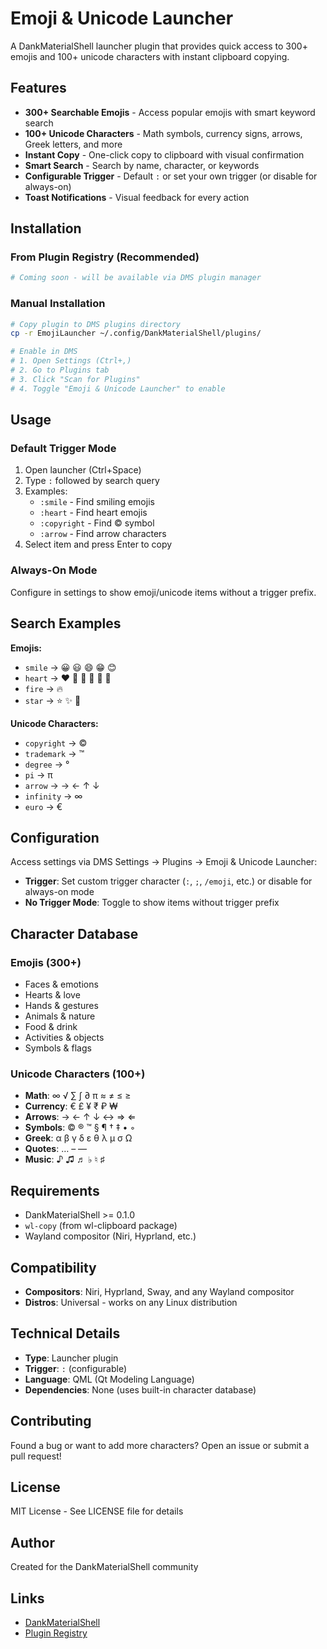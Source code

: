 # Emoji & Unicode Launcher

A DankMaterialShell launcher plugin that provides quick access to 300+ emojis and 100+ unicode characters with instant clipboard copying.

## Features

- **300+ Searchable Emojis** - Access popular emojis with smart keyword search
- **100+ Unicode Characters** - Math symbols, currency signs, arrows, Greek letters, and more
- **Instant Copy** - One-click copy to clipboard with visual confirmation
- **Smart Search** - Search by name, character, or keywords
- **Configurable Trigger** - Default `:` or set your own trigger (or disable for always-on)
- **Toast Notifications** - Visual feedback for every action

## Installation

### From Plugin Registry (Recommended)
```bash
# Coming soon - will be available via DMS plugin manager
```

### Manual Installation
```bash
# Copy plugin to DMS plugins directory
cp -r EmojiLauncher ~/.config/DankMaterialShell/plugins/

# Enable in DMS
# 1. Open Settings (Ctrl+,)
# 2. Go to Plugins tab
# 3. Click "Scan for Plugins"
# 4. Toggle "Emoji & Unicode Launcher" to enable
```

## Usage

### Default Trigger Mode
1. Open launcher (Ctrl+Space)
2. Type `:` followed by search query
3. Examples:
   - `:smile` - Find smiling emojis
   - `:heart` - Find heart emojis
   - `:copyright` - Find © symbol
   - `:arrow` - Find arrow characters
4. Select item and press Enter to copy

### Always-On Mode
Configure in settings to show emoji/unicode items without a trigger prefix.

## Search Examples

**Emojis:**
- `smile` → 😀 😃 😄 😁 😊
- `heart` → ❤️ 🧡 💛 💚 💙 💜
- `fire` → 🔥
- `star` → ⭐ ✨ 🌟

**Unicode Characters:**
- `copyright` → ©
- `trademark` → ™
- `degree` → °
- `pi` → π
- `arrow` → → ← ↑ ↓
- `infinity` → ∞
- `euro` → €

## Configuration

Access settings via DMS Settings → Plugins → Emoji & Unicode Launcher:

- **Trigger**: Set custom trigger character (`:`, `;`, `/emoji`, etc.) or disable for always-on mode
- **No Trigger Mode**: Toggle to show items without trigger prefix

## Character Database

### Emojis (300+)
- Faces & emotions
- Hearts & love
- Hands & gestures
- Animals & nature
- Food & drink
- Activities & objects
- Symbols & flags

### Unicode Characters (100+)
- **Math**: ∞ √ ∑ ∫ ∂ π ≈ ≠ ≤ ≥
- **Currency**: € £ ¥ ₹ ₽ ₩
- **Arrows**: → ← ↑ ↓ ↔ ⇒ ⇐
- **Symbols**: © ® ™ § ¶ † ‡ • ◦
- **Greek**: α β γ δ ε θ λ μ σ Ω
- **Quotes**: … – —
- **Music**: ♪ ♫ ♬ ♭ ♮ ♯

## Requirements

- DankMaterialShell >= 0.1.0
- `wl-copy` (from wl-clipboard package)
- Wayland compositor (Niri, Hyprland, etc.)

## Compatibility

- **Compositors**: Niri, Hyprland, Sway, and any Wayland compositor
- **Distros**: Universal - works on any Linux distribution

## Technical Details

- **Type**: Launcher plugin
- **Trigger**: `:` (configurable)
- **Language**: QML (Qt Modeling Language)
- **Dependencies**: None (uses built-in character database)

## Contributing

Found a bug or want to add more characters? Open an issue or submit a pull request!

## License

MIT License - See LICENSE file for details

## Author

Created for the DankMaterialShell community

## Links

- [DankMaterialShell](https://github.com/AvengeMedia/DankMaterialShell)
- [Plugin Registry](https://github.com/AvengeMedia/dms-plugin-registry)
